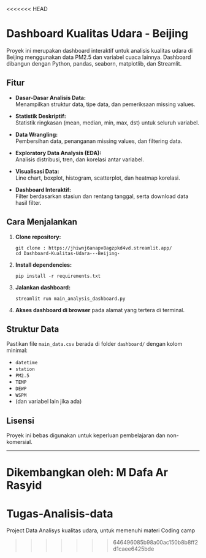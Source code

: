<<<<<<< HEAD
# Dashboard Kualitas Udara - Beijing

Proyek ini merupakan dashboard interaktif untuk analisis kualitas udara di Beijing menggunakan data PM2.5 dan variabel cuaca lainnya. Dashboard dibangun dengan Python, pandas, seaborn, matplotlib, dan Streamlit.

## Fitur

- **Dasar-Dasar Analisis Data:**  
  Menampilkan struktur data, tipe data, dan pemeriksaan missing values.

- **Statistik Deskriptif:**  
  Statistik ringkasan (mean, median, min, max, dst) untuk seluruh variabel.

- **Data Wrangling:**  
  Pembersihan data, penanganan missing values, dan filtering data.

- **Exploratory Data Analysis (EDA):**  
  Analisis distribusi, tren, dan korelasi antar variabel.

- **Visualisasi Data:**  
  Line chart, boxplot, histogram, scatterplot, dan heatmap korelasi.

- **Dashboard Interaktif:**  
  Filter berdasarkan stasiun dan rentang tanggal, serta download data hasil filter.

## Cara Menjalankan

1. **Clone repository:**
   ```
   git clone : https://jhiwnj6anapv8agzpkd4vd.streamlit.app/
   cd Dashboard-Kualitas-Udara---Beijing-
   ```

2. **Install dependencies:**
   ```
   pip install -r requirements.txt
   ```

3. **Jalankan dashboard:**
   ```
   streamlit run main_analysis_dashboard.py
   ```

4. **Akses dashboard di browser** pada alamat yang tertera di terminal.

## Struktur Data

Pastikan file `main_data.csv` berada di folder `dashboard/` dengan kolom minimal:
- `datetime`
- `station`
- `PM2.5`
- `TEMP`
- `DEWP`
- `WSPM`
- (dan variabel lain jika ada)

## Lisensi

Proyek ini bebas digunakan untuk keperluan pembelajaran dan non-komersial.

---

**Dikembangkan oleh:**
M Dafa Ar Rasyid
=======
# Tugas-Analisis-data
Project Data Analisys kualitas udara, untuk memenuhi materi Coding camp
>>>>>>> 646496085b98a00ac150b8b8ff2d1caee6425bde
